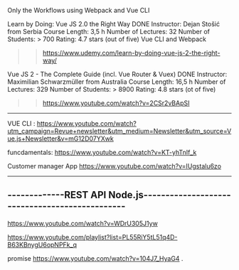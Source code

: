Only the Workflows using Webpack and Vue CLI


Learn by Doing: Vue JS 2.0 the Right Way  DONE
Instructor: Dejan Stošić  from Serbia
 Course Length: 3,5 h
 Number of Lectures: 32
 Number of Students: > 700
 Rating: 4.7 stars (out of five)
Vue CLI and Webpack
>>  https://www.udemy.com/learn-by-doing-vue-js-2-the-right-way/

Vue JS 2 - The Complete Guide (incl. Vue Router & Vuex)  DONE
Instructor: Maximilian Schwarzmüller  from Australia
 Course Length: 16,5 h
 Number of Lectures: 329
 Number of Students: > 8900
 Rating: 4.8 stars (ot of five)
>> https://www.youtube.com/watch?v=2CSr2vBApSI

---------------------------------------------------------------------------------------------------

VUE CLI :
https://www.youtube.com/watch?utm_campaign=Revue+newsletter&utm_medium=Newsletter&utm_source=Vue.js+Newsletter&v=mG12D07YXwk


funcdamentals:
https://www.youtube.com/watch?v=KT-yhTnIf_k


Customer manager App
https://www.youtube.com/watch?v=IUgstalu6zo

----------------------------------------------------------------------------
-------------REST API Node.js-----------------------------------------------
----------------------------------------------------------------------------

https://www.youtube.com/watch?v=WDrU305J1yw

https://www.youtube.com/playlist?list=PL55RiY5tL51q4D-B63KBnygU6opNPFk_q

promise
https://www.youtube.com/watch?v=104J7_HyaG4
.
